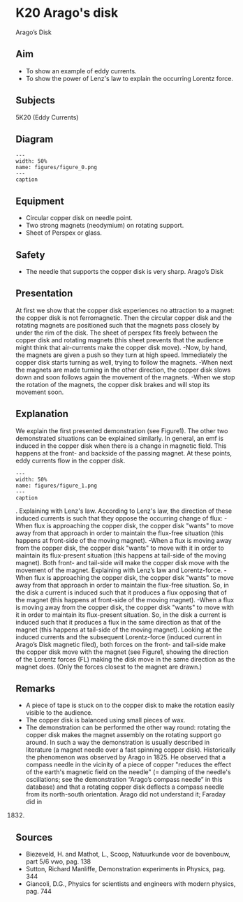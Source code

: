 # K20 Arago's disk 
 Arago’s Disk   
  
## Aim   
 
 *  To show an example of eddy currents. 
 *  To show the power of Lenz's law to explain the occurring Lorentz force.
   
  
## Subjects   
 5K20 (Eddy Currents)   
  
## Diagram   
    
```{figure} figures/figure_0.png  
---  
width: 50%  
name: figures/figure_0.png  
---  
caption  
``` 
    
  
## Equipment   
 
 *  Circular copper disk on needle point. 
 *  Two strong magnets (neodymium) on rotating support. 
 *  Sheet of Perspex or glass.   
  
## Safety   
 
 *  The needle that supports the copper disk is very sharp.  Arago’s Disk
    
  
## Presentation   
 At first we show that the copper disk experiences no attraction to a magnet: the copper disk is not ferromagnetic. Then the circular copper disk and the rotating magnets are positioned such that the magnets pass closely by under the rim of the disk. The sheet of perspex fits freely between the copper disk and rotating magnets (this sheet prevents that the audience might think that air-currents make the copper disk move). -Now, by hand, the magnets are given a push so they turn at high speed. Immediately the copper disk starts turning as well, trying to follow the magnets. -When next the magnets are made turning in the other direction, the copper disk slows down and soon follows again the movement of the magnets. -When we stop the rotation of the magnets, the copper disk brakes and will stop its movement soon.   
  
## Explanation   
 We explain the first presented demonstration (see Figure1). The other two demonstrated situations can be explained similarly. In general, an emf is induced in the copper disk when there is a change in magnetic field. This happens at the front- and backside of the passing magnet. At these points, eddy currents flow in the copper disk.     
```{figure} figures/figure_1.png  
---  
width: 50%  
name: figures/figure_1.png  
---  
caption  
``` 
 .  Explaining with Lenz's law. According to Lenz's law, the direction of these induced currents is such that they oppose the occurring change of flux: -When flux is approaching the copper disk, the copper disk "wants" to move away from that approach in order to maintain the flux-free situation (this happens at front-side of the moving magnet). -When a flux is moving away from the copper disk, the copper disk "wants" to move with it in order to maintain its flux-present situation (this happens at tail-side of the moving magnet). Both front- and tail-side will make the copper disk move with the movement of the magnet. Explaining with Lenz’s law and Lorentz-force. -When flux is approaching the copper disk, the copper disk "wants" to move away from that approach in order to maintain the flux-free situation. So, in the disk a current is induced such that it produces a flux opposing that of the magnet (this happens at front-side of the moving magnet). -When a flux is moving away from the copper disk, the copper disk "wants" to move with it in order to maintain its flux-present situation. So, in the disk a current is induced such that it produces a flux in the same direction as that of the magnet (this happens at tail-side of the moving magnet).  Looking at the induced currents and the subsequent Lorentz-force (induced current in Arago’s Disk  magnetic filed), both forces on the front- and tail-side make the copper disk move with the magnet (see Figure1, showing the direction of the Lorentz forces (FL) making the disk move in the same direction as the magnet does. (Only the forces closest to the magnet are drawn.)   
  
## Remarks   
 
 *  A piece of tape is stuck on to the copper disk to make the rotation easily visible to the audience. 
 *  The copper disk is balanced using small pieces of wax. 
 *  The demonstration can be performed the other way round: rotating the copper disk makes the magnet assembly on the rotating support go around. In such a way the demonstration is usually described in literature (a magnet needle over a fast spinning copper disk). Historically the phenomenon was observed by Arago in 1825. He observed that a compass needle in the vicinity of a piece of copper "reduces the effect of the earth's magnetic field on the needle" (= damping of the needle's oscillations; see the demonstration “Arago’s compass needle” in this database) and that a rotating copper disk deflects a compass needle from its north-south orientation.  Arago did not understand it; Faraday did in
 1832.   
  
## Sources   
 
 *  Biezeveld, H. and Mathot, L., Scoop, Natuurkunde voor de bovenbouw, part 5/6 vwo, pag. 138 
 *  Sutton, Richard Manliffe, Demonstration experiments in Physics, pag. 344 
 *  Giancoli, D.G., Physics for scientists and engineers with modern physics, pag. 744
  